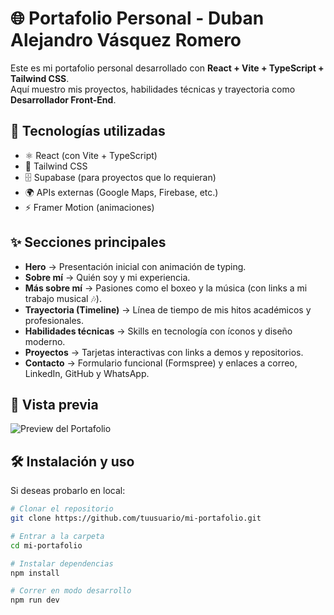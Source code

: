 # 🌐 Portafolio Personal - Duban Alejandro Vásquez Romero

Este es mi portafolio personal desarrollado con **React + Vite + TypeScript + Tailwind CSS**.  
Aquí muestro mis proyectos, habilidades técnicas y trayectoria como **Desarrollador Front-End**.

## 🚀 Tecnologías utilizadas
- ⚛️ React (con Vite + TypeScript)
- 🎨 Tailwind CSS
- 🗄️ Supabase (para proyectos que lo requieran)
- 🌍 APIs externas (Google Maps, Firebase, etc.)
- ⚡ Framer Motion (animaciones)

## ✨ Secciones principales
- **Hero** → Presentación inicial con animación de typing.
- **Sobre mí** → Quién soy y mi experiencia.
- **Más sobre mí** → Pasiones como el boxeo y la música (con links a mi trabajo musical 🎶).
- **Trayectoria (Timeline)** → Línea de tiempo de mis hitos académicos y profesionales.
- **Habilidades técnicas** → Skills en tecnología con íconos y diseño moderno.
- **Proyectos** → Tarjetas interactivas con links a demos y repositorios.
- **Contacto** → Formulario funcional (Formspree) y enlaces a correo, LinkedIn, GitHub y WhatsApp.

## 📸 Vista previa
![Preview del Portafolio](./public/preview.png)

## 🛠️ Instalación y uso
Si deseas probarlo en local:

```bash
# Clonar el repositorio
git clone https://github.com/tuusuario/mi-portafolio.git

# Entrar a la carpeta
cd mi-portafolio

# Instalar dependencias
npm install

# Correr en modo desarrollo
npm run dev

